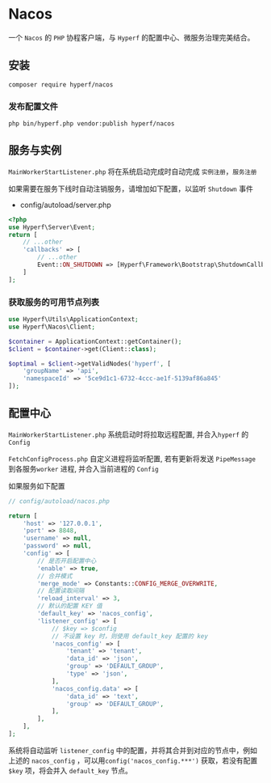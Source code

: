 # Nacos

一个 `Nacos` 的 `PHP` 协程客户端，与 `Hyperf` 的配置中心、微服务治理完美结合。

## 安装

```shell
composer require hyperf/nacos
```

### 发布配置文件

```shell
php bin/hyperf.php vendor:publish hyperf/nacos
```

## 服务与实例

`MainWorkerStartListener.php` 将在系统启动完成时自动完成 `实例注册`，`服务注册`

如果需要在服务下线时自动注销服务，请增加如下配置，以监听 `Shutdown` 事件

- config/autoload/server.php

```php
<?php
use Hyperf\Server\Event;
return [
    // ...other
    'callbacks' => [
        // ...other
        Event::ON_SHUTDOWN => [Hyperf\Framework\Bootstrap\ShutdownCallback::class, 'onShutdown']
    ]
];
```

### 获取服务的可用节点列表

```php
use Hyperf\Utils\ApplicationContext;
use Hyperf\Nacos\Client;

$container = ApplicationContext::getContainer();
$client = $container->get(Client::class);

$optimal = $client->getValidNodes('hyperf', [
    'groupName' => 'api',
    'namespaceId' => '5ce9d1c1-6732-4ccc-ae1f-5139af86a845'
]);

```

## 配置中心

`MainWorkerStartListener.php` 系统启动时将拉取远程配置, 并合入`hyperf` 的 `Config`

`FetchConfigProcess.php` 自定义进程将监听配置, 若有更新将发送 `PipeMessage` 到各服务`worker` 进程, 并合入当前进程的 `Config`

如果服务如下配置

```php
// config/autoload/nacos.php

return [
    'host' => '127.0.0.1',
    'port' => 8848,
    'username' => null,
    'password' => null,
    'config' => [
        // 是否开启配置中心
        'enable' => true,
        // 合并模式
        'merge_mode' => Constants::CONFIG_MERGE_OVERWRITE,
        // 配置读取间隔
        'reload_interval' => 3,
        // 默认的配置 KEY 值
        'default_key' => 'nacos_config',
        'listener_config' => [
            // $key => $config
            // 不设置 key 时，则使用 default_key 配置的 key
            'nacos_config' => [
                'tenant' => 'tenant',
                'data_id' => 'json',
                'group' => 'DEFAULT_GROUP',
                'type' => 'json',
            ],
            'nacos_config.data' => [
                'data_id' => 'text',
                'group' => 'DEFAULT_GROUP',
            ],
        ],
    ],
];
```

系统将自动监听 `listener_config` 中的配置，并将其合并到对应的节点中，例如上述的 `nacos_config` ，可以用`config('nacos_config.***')`
获取，若没有配置 `$key` 项，将会并入 `default_key` 节点。
